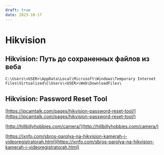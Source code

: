 ```yaml
---
draft: true 
date: 2023-10-17
---
```



# Hikvision

## Hikvision: Путь до сохраненных файлов из веба

```
C:\Users\<USER>\AppData\Local\Microsoft\Windows\Temporary Internet Files\Virtualized\C\Users\<USER>\Web\DownloadFiles\
```

## Hikvision: Password Reset Tool

[https://ipcamtalk.com/pages/hikvision-password-reset-tool/](https://ipcamtalk.com/pages/hikvision-password-reset-tool/)

[http://hillbillyhobbies.com/camera/](http://hillbillyhobbies.com/camera/)

[https://ixnfo.com/sbros-parolya-na-hikvision-kamerah-i-videoregistratorah.html](https://ixnfo.com/sbros-parolya-na-hikvision-kamerah-i-videoregistratorah.html)